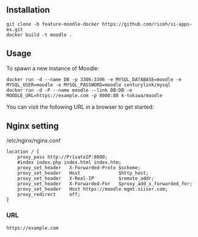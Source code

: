 ## Installation
```
git clone -b feature-moodle-docker https://github.com/ricoh/si-apps-ex.git 
docker build -t moodle .
```

## Usage
To spawn a new instance of Moodle:

```
docker run -d --name DB -p 3306:3306 -e MYSQL_DATABASE=moodle -e MYSQL_USER=moodle -e MYSQL_PASSWORD=moodle centurylink/mysql
docker run -d -P --name moodle --link DB:DB -e MOODLE_URL=https://example.com -p 8080:80 k-tokiwa/moodle
```

You can visit the following URL in a browser to get started:

## Nginx setting

/etc/nginx/nginx.conf
```
location / {
    proxy_pass http://PrivateIP:8080;
    #index index.php index.html index.htm;
    proxy_set_header   X-Forwarded-Proto $scheme;
    proxy_set_header   Host              $http_host;
    proxy_set_header   X-Real-IP         $remote_addr;
    proxy_set_header   X-Forwarded-For   $proxy_add_x_forwarded_for;
    proxy_set_header   Host https://moodle.mgmt.siiser.com;
    proxy_redirect     off;
}
```

### URL
```
https://example.com
```
